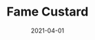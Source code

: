 ---
description: "Pattern%3A%20Fame%20%7C%20Color%3A%20Custard%20%7C%20Width%3A%2054%u201D%20%7C%20Content%3A%20100%25%20Polyester%20%7C%20Abrasion%3A%2050%2C000%20Double%20Rubs%20-%20Wyzenbeek%20Method%20%7C%20Repeat%3A%20N/A%20%7C%20Finish%3A%20INCASE%20by%20CRYPTON%20%7C%20Flammability%3A%20NFPA%20260%2C%20UFAC%20Class%201%2C%20CAL%20117%20%7C%20Applications%3A%20Contract%20/%20Hospitality%2C%20Residential%20%7C%20"
tags: 
  - "Lark Fontaine"
  - "Fame"
  - "Textiles"
image_primary: "img/Fame_Custard_large.jpg"
href: "https://www.larkfontaine.com/collections/textiles/products/fame-custard"
designer: "Lark Fontaine"
title: "Fame Custard"
category: "Textiles"
subtitle: ""
manufacturer: "Lark Fontaine"
slug: "/manufacturers/lark-fontaine/textiles/lark-fontaine-fame-custard"
date: "2021-04-01"
---